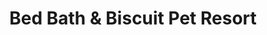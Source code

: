 ---
title: "Bed Bath & Biscuit Pet Resort"
url: /haubstadt/bed-bath-und-biscuit-pet-resort/
shop: Tiersalon
---